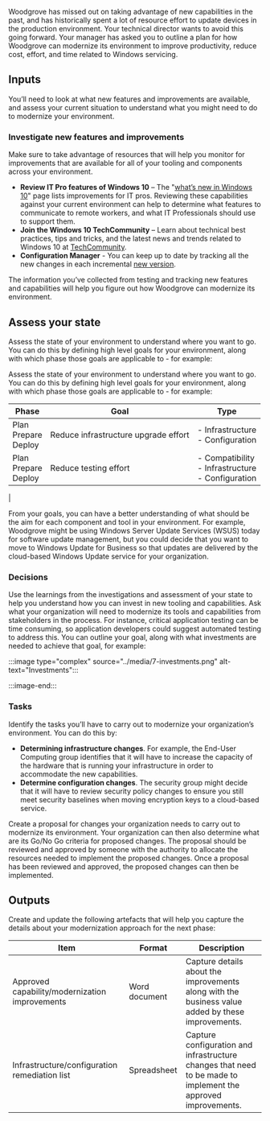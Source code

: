 Woodgrove has missed out on taking advantage of new capabilities in the past, and has historically spent a lot of resource effort to update devices in the production environment. Your technical director wants to avoid this going forward. Your manager has asked you to outline a plan for how Woodgrove can modernize its environment to improve productivity, reduce cost, effort, and time related to Windows servicing.

## Inputs

You’ll need to look at what new features and improvements are available, and assess your current situation to understand what you might need to do to modernize your environment.

### Investigate new features and improvements

Make sure to take advantage of resources that will help you monitor for improvements that are available for all of your tooling and components across your environment.

- **Review IT Pro features of Windows 10** – The "[what’s new in Windows 10](https://docs.microsoft.com/windows/whats-new/)" page lists improvements for IT pros. Reviewing these capabilities against your current environment can help to determine what features to communicate to remote workers, and what IT Professionals should use to support them.  
- **Join the Windows 10 TechCommunity** – Learn about technical best practices, tips and tricks, and the latest news and trends related to Windows 10 at [TechCommunity](https://techcommunity.microsoft.com/t5/windows-10/ct-p/Windows10).
- **Configuration Manager** -  You can keep up to date by tracking all the new changes in each incremental [new version](https://docs.microsoft.com/mem/configmgr/core/plan-design/changes/whats-new-incremental-versions).

The information you’ve collected from testing and tracking new features and capabilities will help you figure out how Woodgrove can modernize its environment.

## Assess your state

Assess the state of your environment to understand where you want to go. You can do this by defining high level goals for your environment, along with which phase those goals are applicable to - for example:

Assess the state of your environment to understand where you want to go. You can do this by defining high level goals for your environment, along with which phase those goals are applicable to - for example:

|Phase  |Goal  |Type  |
|---------|---------|---------|
|Plan<br/>Prepare<br/>Deploy|Reduce infrastructure upgrade effort|- Infrastructure<br/>- Configuration
|Plan<br/>Prepare<br/>Deploy|Reduce testing effort|- Compatibility<br/>- Infrastructure<br/>- Configuration
|

From your goals, you can have a better understanding of what should be the aim for each component and tool in your environment. For example, Woodgrove might be using Windows Server Update Services (WSUS) today for software update management, but you could decide that you want to move to Windows Update for Business so that updates are delivered by the cloud-based Windows Update service for your organization.

### Decisions

Use the learnings from the investigations and assessment of your state to help you understand how you can invest in new tooling and capabilities. Ask what your organization will need to modernize its tools and capabilities from stakeholders in the process. For instance, critical application testing can be time consuming, so application developers could suggest automated testing to address this. You can outline your goal, along with what investments are needed to achieve that goal, for example:

:::image type="complex" source="../media/7-investments.png" alt-text="Investments":::

:::image-end:::

### Tasks

Identify the tasks you’ll have to carry out to modernize your organization’s environment. You can do this by: 
- **Determining infrastructure changes**. For example, the End-User Computing group identifies that it will have to increase the capacity of the hardware that is running your infrastructure in order to accommodate the new capabilities.
- **Determine configuration changes**. The security group might decide that it will have to review security policy changes to ensure you still meet security baselines when moving encryption keys to a cloud-based service.

Create a proposal for changes your organization needs to carry out to modernize its environment. Your organization can then also determine what are its Go/No Go criteria for proposed changes. The proposal should be reviewed and approved by someone with the authority to allocate the resources needed to implement the proposed changes. Once a proposal has been reviewed and approved, the proposed changes can then be implemented.

## Outputs

Create and update the following artefacts that will help you capture the details about your modernization approach for the next phase:

|Item  |Format  |Description  |
|---------|---------|---------|
|Approved capability/modernization improvements     |Word document|Capture details about the improvements along with the business value added by these improvements.|
|Infrastructure/configuration remediation list|Spreadsheet|Capture configuration and infrastructure changes that need to be made to implement the approved improvements.|
